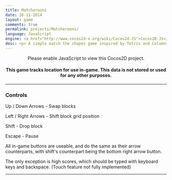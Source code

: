 ```yaml
---
title: Matcherooni
date: 16-11-2014
layout: game
comments: true
permalink: projects/Matcherooni/
language: JavaScript
engine: <a href="http://www.cocos2d-x.org/wiki/Cocos2d-JS">Cocos2D-JS</a>
desc: <p> A simple match the shapes game inspired by Tetris and Columns, made for a university project. Has the nice gimmick of having each block be comprised of popular Twitch emotes.Developed entirely in JavaScript using the Cocos2D HTML5 framework, this game is completely browser-based and a decent bit of fun.</p><p>Because it is browser based, I have set it up for all to play, right <a href="/projects/Matcherooni">here</a> on this website!</p>
---
```


<div class="cocos2d" align="center">
  <canvas id="gameCanvas" width="480" height="720"></canvas>
  <script src="/cocos2d.js"></script>
  <noscript>Please enable JavaScript to view this Cocos2D project.</noscript>
</div>

<h4 style="text-align:center;">This game tracks location for use in-game. This data is not stored or used for any other purposes.</h4>
<hr>
<h3>Controls</h3>
<p>Up / Down Arrows - Swap blocks</p>
<p>Left / Right Arrows - Shift block grid position</p>
<p>Shift - Drop block</p>
<p>Escape - Pause</p>
<p>All in-game buttons are useable, and do the same as their arrow counterparts, with shift's counterpart being the bottom right arrow button.<p>
<p>The only exception is high scores, which should be typed with keyboard keys and backspace. (Touch feature not fully implemented)</p>
<hr>